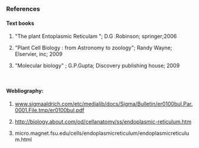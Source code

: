 ### References 

#### Text books

1. "The plant  Entoplasmic Reticulam ";  D.G .Robinson; springer;2006

2. "Plant Cell Biology : from Astronomy to zoology";  Randy Wayne; Elservier, inc; 2009

3. "Molecular biology" ;  G.P.Gupta; Discovery publishing house; 2009

&nbsp;

#### Webliography:

1.  www.sigmaaldrich.com/etc/medialib/docs/Sigma/Bulletin/er0100bul.Par.0001.File.tmp/er0100bul.pdf

2. http://biology.about.com/od/cellanatomy/ss/endoplasmic-reticulum.htm

3. micro.magnet.fsu.edu/cells/endoplasmicreticulum/endoplasmicreticulum.html
